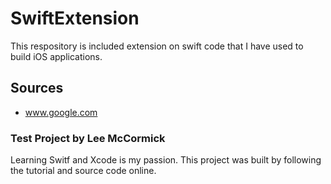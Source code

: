 # SwiftExtension
This respository is included extension on swift code that I have used to build iOS applications.

## Sources
 - www.google.com
 
### Test Project by Lee McCormick
Learning Switf and Xcode is my passion. This project was built by following the tutorial and source code online.
